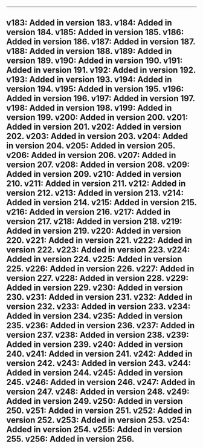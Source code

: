 <!-- SPDX-License-Identifier: LGPL-2.1-or-later -->
---
v183: Added in version 183.
v184: Added in version 184.
v185: Added in version 185.
v186: Added in version 186.
v187: Added in version 187.
v188: Added in version 188.
v189: Added in version 189.
v190: Added in version 190.
v191: Added in version 191.
v192: Added in version 192.
v193: Added in version 193.
v194: Added in version 194.
v195: Added in version 195.
v196: Added in version 196.
v197: Added in version 197.
v198: Added in version 198.
v199: Added in version 199.
v200: Added in version 200.
v201: Added in version 201.
v202: Added in version 202.
v203: Added in version 203.
v204: Added in version 204.
v205: Added in version 205.
v206: Added in version 206.
v207: Added in version 207.
v208: Added in version 208.
v209: Added in version 209.
v210: Added in version 210.
v211: Added in version 211.
v212: Added in version 212.
v213: Added in version 213.
v214: Added in version 214.
v215: Added in version 215.
v216: Added in version 216.
v217: Added in version 217.
v218: Added in version 218.
v219: Added in version 219.
v220: Added in version 220.
v221: Added in version 221.
v222: Added in version 222.
v223: Added in version 223.
v224: Added in version 224.
v225: Added in version 225.
v226: Added in version 226.
v227: Added in version 227.
v228: Added in version 228.
v229: Added in version 229.
v230: Added in version 230.
v231: Added in version 231.
v232: Added in version 232.
v233: Added in version 233.
v234: Added in version 234.
v235: Added in version 235.
v236: Added in version 236.
v237: Added in version 237.
v238: Added in version 238.
v239: Added in version 239.
v240: Added in version 240.
v241: Added in version 241.
v242: Added in version 242.
v243: Added in version 243.
v244: Added in version 244.
v245: Added in version 245.
v246: Added in version 246.
v247: Added in version 247.
v248: Added in version 248.
v249: Added in version 249.
v250: Added in version 250.
v251: Added in version 251.
v252: Added in version 252.
v253: Added in version 253.
v254: Added in version 254.
v255: Added in version 255.
v256: Added in version 256.
---

